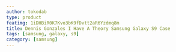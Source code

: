```yaml
---
author: tokodab
type: product
featimg: 1iDHBiR0K7Kvo3bK9fDvtt2aR6Yzdmq8m
title: Dennis Gonzales I Have A Theory Samsung Galaxy S9 Case
tags: [samsung, galaxy, s9]
category: [samsung]
---
```


